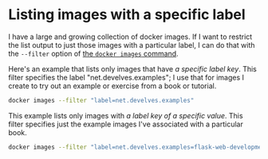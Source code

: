 # Listing images with a specific label

I have a large and growing collection of docker images. If I want to restrict the list output to just those images with a particular label, I can do that with the `--filter` option of [the `docker images` command][images].

[images]: https://docs.docker.com/engine/reference/commandline/images/

Here's an example that lists only images that have _a specific label key_. This filter specifies the label "net.develves.examples"; I use that for images I create to try out an example or exercise from a book or tutorial.

```bash
docker images --filter "label=net.develves.examples"
```

This example lists only images with _a label key of a specific value_. This filter specifies just the example images I've associated with a particular book.

```bash
docker images --filter "label=net.develves.examples=flask-web-development-book"
```
